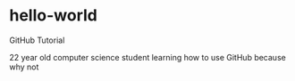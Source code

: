 # hello-world
GitHub Tutorial

22 year old computer science student learning how to use GitHub because why not
